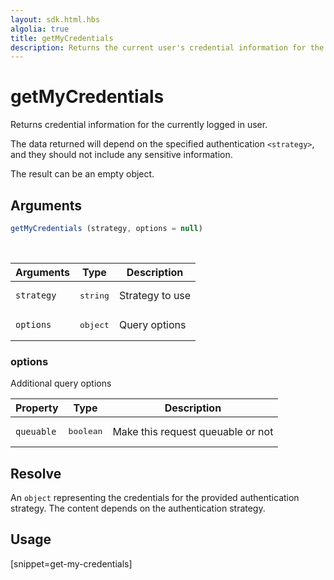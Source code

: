 ```yaml
---
layout: sdk.html.hbs
algolia: true
title: getMyCredentials
description: Returns the current user's credential information for the specified `<strategy>`.
---
```


# getMyCredentials

Returns credential information for the currently logged in user.

The data returned will depend on the specified authentication `<strategy>`, and they should not include any sensitive information.

The result can be an empty object.

## Arguments

```javascript
getMyCredentials (strategy, options = null)
```

<br/>

| Arguments    | Type    | Description
|--------------|---------|-------------
| `strategy` | <pre>string</pre> | Strategy to use
| `options` | <pre>object</pre> | Query options


### **options**

Additional query options

| Property     | Type    | Description   |
| -------------- | --------- | ------------- |
| `queuable` | <pre>boolean</pre> | Make this request queuable or not | `true`  |


## Resolve

An `object` representing the credentials for the provided authentication strategy.
The content depends on the authentication strategy.

## Usage

[snippet=get-my-credentials]
